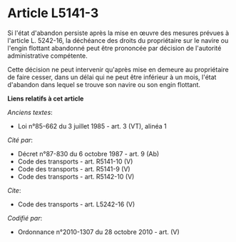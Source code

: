 # Article L5141-3

Si l'état d'abandon persiste après la mise en œuvre des mesures prévues à l'article L. 5242-16, la déchéance des droits du
propriétaire sur le navire ou l'engin flottant abandonné peut être prononcée par décision de l'autorité administrative
compétente. 

Cette décision ne peut intervenir qu'après mise en demeure au propriétaire de faire cesser, dans un délai qui ne peut être
inférieur à un mois, l'état d'abandon dans lequel se trouve son navire ou son engin flottant.

**Liens relatifs à cet article**

_Anciens textes_:

  - Loi n°85-662 du 3 juillet 1985 - art. 3 (VT), alinéa 1

_Cité par_:

  - Décret n°87-830 du 6 octobre 1987 - art. 9 (Ab)
  - Code des transports - art. R5141-10 (V)
  - Code des transports - art. R5141-9 (V)
  - Code des transports - art. R5142-10 (V)

_Cite_:

  - Code des transports - art. L5242-16 (V)

_Codifié par_:

  - Ordonnance n°2010-1307 du 28 octobre 2010 - art. (V)
